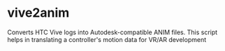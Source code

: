 # vive2anim
Converts HTC Vive logs into Autodesk-compatible ANIM files. This script helps in translating a controller's motion data for VR/AR development
